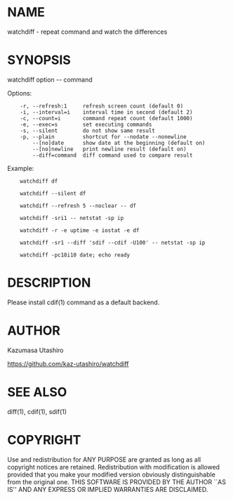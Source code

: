 # NAME

watchdiff - repeat command and watch the differences

# SYNOPSIS

watchdiff option -- command

Options:

        -r, --refresh:1     refresh screen count (default 0)
        -i, --interval=i    interval time in second (default 2)
        -c, --count=i       command repeat count (default 1000)
        -e, --exec=s        set executing commands
        -s, --silent        do not show same result
        -p, --plain         shortcut for --nodate --nonewline
            --[no]date      show date at the beginning (default on)
            --[no]newline   print newline result (default on)
            --diff=command  diff command used to compare result

Example:

        watchdiff df

        watchdiff --silent df

        watchdiff --refresh 5 --noclear -- df

        watchdiff -sri1 -- netstat -sp ip

        watchdiff -r -e uptime -e iostat -e df

        watchdiff -sr1 --diff 'sdif --cdif -U100' -- netstat -sp ip

        watchdiff -pc18i10 date; echo ready

# DESCRIPTION

Please install cdif(1) command as a default backend.

# AUTHOR

Kazumasa Utashiro

https://github.com/kaz-utashiro/watchdiff

# SEE ALSO

diff(1), cdif(1), sdif(1)

# COPYRIGHT

Use and redistribution for ANY PURPOSE are granted as long as all
copyright notices are retained.  Redistribution with modification is
allowed provided that you make your modified version obviously
distinguishable from the original one.  THIS SOFTWARE IS PROVIDED BY
THE AUTHOR \`\`AS IS'' AND ANY EXPRESS OR IMPLIED WARRANTIES ARE
DISCLAIMED.
